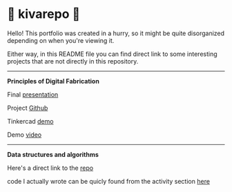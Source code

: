 # 🦊 kivarepo 🦊

Hello! This portfolio was created in a hurry, so it might be quite disorganized depending on when you're viewing it.

Either way, in this README file you can find direct link to some interesting projects that are not directly in this repository.

___


**Principles of Digital Fabrication**

Final [presentation](https://unioulu-my.sharepoint.com/:p:/g/personal/jkoivuva20_student_oulu_fi/EVB8i2lh7X9NnQT7mfbl0fsBUJiz_8qDocWAjB6w9HLy_g?e=WFlHid)

Project [Github](https://github.com/KPAhola/Puck-laying-robot)​

Tinkercad [demo](https://www.tinkercad.com/things/8yVFrZpvLbs?sharecode=DBiaaLiFat3zCE42YEYs_RuZ-DGcOZObMB2OBiePGjs​)

Demo [video](https://youtu.be/DQNFaxAtMqw)

___


**Data structures and algorithms**

Here's a direct link to the [repo](https://github.com/JKoivuvaara/tira-2023-jkoivuvaara)

code I actually wrote can be quicly found from the activity section [here](https://github.com/JKoivuvaara/tira-2023-jkoivuvaara/activity)
